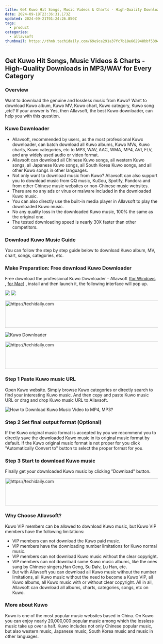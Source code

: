 ```yaml
---
title: Get Kuwo Hit Songs, Music Videos & Charts - High-Quality Downloads in MP3/WAV for Every Category
date: 2024-09-18T23:36:31.173Z
updated: 2024-09-21T01:24:26.850Z
tags:
  - product
categories:
  - allavsoft
thumbnail: https://thmb.techidaily.com/69e9ce291a37fc7b18e662948bbf53944b60034e468a1fcf01b032cc2430ea00.jpg
---
```


## Get Kuwo Hit Songs, Music Videos & Charts - High-Quality Downloads in MP3/WAV for Every Category

### Overview

Want to download the genuine and lossless music from Kuwo? Want to download Kuwo album, Kuwo MV, Kuwo chart, Kuwo category, Kuwo song ,etc? If your answer is Yes, then Allavsoft, the best Kuwo downloader, can help you with this question.

### Kuwo Downloader

* Allavsoft, recommended by users, as the most professional Kuwo downloader, can batch download all Kuwo albums, Kuwo MVs, Kuwo charts, Kuwo categories, etc to MP3, WAV, AAC, WMA, MP4, AVI, FLV, and any widely used audio or video format.
* Allavsoft can download all Chinese Kuwo songs, all western Kuwo songs, all Japanese Kuwo songs, all South Korea Kuwo songs, and all other Kuwo songs in other languages.
* Not only want to download music from Kuwo? Allavsoft can also support you to download music from QQ music, KuGou, Spotify, Pandora and from other Chinese music websites or non-Chinese music websites.
* There are no any ads or virus or malware included in the downloaded Kuwo music.
* You can also directly use the built-in media player in Allavsoft to play the downloaded Kuwo music.
* No any quality loss in the downloaded Kuwo music, 100% the same as the original one.
* The tested downloading speed is nearly 30X faster than other competitors.

### Download Kuwo Music Guide

You can follow the step by step guide below to download Kuwo album, MV, chart, songs, categories, etc.

### Make Preparation: Free download Kuwo Downloader

Free download the professional Kuwo Downloader - Allavsoft ([for Windows](https://tools.techidaily.com/allavsoft/products/) , [for Mac](https://tools.techidaily.com/allavsoft/products/)) , install and then launch it, the following interface will pop up.

[![](https://www.allavsoft.com/how-to/../images/how-to/free-download-win.jpg)](https://tools.techidaily.com/allavsoft/products/) [![](https://www.allavsoft.com/how-to/../images/how-to/free-download-mac.jpg)](https://tools.techidaily.com/allavsoft/products/)

<!-- affiliate ads begin -->
<a href="https://appsumo.8odi.net/c/5597632/2144281/7443" target="_top" id="2144281">
  <img src="//a.impactradius-go.com/display-ad/7443-2144281" border="0" alt="https://techidaily.com" width="728" height="90"/>
</a>
<img height="0" width="0" src="https://appsumo.8odi.net/i/5597632/2144281/7443" style="position:absolute;visibility:hidden;" border="0" />
<!-- affiliate ads end -->

![Kuwo Downloader](https://www.allavsoft.com/how-to/../images/allavsoft/screen-shot-600.jpg)

<!-- affiliate ads begin -->
<a href="https://ephamedtechinc.pxf.io/c/5597632/2136615/26400" target="_top" id="2136615">
  <img src="//a.impactradius-go.com/display-ad/26400-2136615" border="0" alt="https://techidaily.com" width="728" height="90"/>
</a>
<img height="0" width="0" src="https://ephamedtechinc.pxf.io/i/5597632/2136615/26400" style="position:absolute;visibility:hidden;" border="0" />
<!-- affiliate ads end -->

### Step 1 Paste Kuwo music URL

Open Kuwo website. Simply browse Kuwo categories or directly search to find your interesting Kuwo music. And then copy and paste Kuwo music URL or drag and drop Kuwo music URL to Allavsoft.

![How to Download Kuwo Music Video to MP4, MP3?](https://www.allavsoft.com/how-to/../images/how-to/download-rtmp-video/download-rtmp-video.jpg)

### Step 2 Set final output format (Optional)

If the Kuwo original music format is accepted by you we recommend you to directly save the downloaded Kuwo music in its original music format by default. If the Kuwo original music format is not proper for you click "Automatically Convert to" button to select the proper format for you.

### Step 3 Start to download Kuwo music

Finally get your downloaded Kuwo music by clicking "Download" button.

<!-- affiliate ads begin -->
<a href="https://aligracehair.sjv.io/c/5597632/1997648/19272" target="_top" id="1997648">
  <img src="//a.impactradius-go.com/display-ad/19272-1997648" border="0" alt="https://techidaily.com" width="728" height="90"/>
</a>
<img height="0" width="0" src="https://aligracehair.sjv.io/i/5597632/1997648/19272" style="position:absolute;visibility:hidden;" border="0" />
<!-- affiliate ads end -->

### Why Choose Allavsoft?

Kuwo VIP members can be allowed to download Kuwo music, but Kuwo VIP members have the following limitations:

* VIP members can not download the Kuwo paid music.
* VIP members have the downloading number limitations for Kuwo normal music.
* VIP members can not download Kuwo music without the clear copyright.
* VIP members can not download some Kuwo music albums, like the ones sung by Chinese singers,Han Geng, Su Dalv, Lu Han, etc.
* But with Allavsoft you can download all Kuwo music without the number limitations, all Kuwo music without the need to become a Kuwo VIP, all Kuwo albums, all Kuwo music with or without clear copyright. All in all, Allavsoft can download all albums, charts, categories, songs, etc on Kuwo.

### More about Kuwo

Kuwo is one of the most popular music websites based in China. On Kuwo you can enjoy nearly 20,000,000 popular music among which the lossless music take up over a half. Kuwo includes not only Chinese popular music, but also western music, Japanese music, South Korea music and music in other languages.

<ins class="adsbygoogle"
     style="display:block"
     data-ad-format="autorelaxed"
     data-ad-client="ca-pub-7571918770474297"
     data-ad-slot="1223367746"></ins>

<ins class="adsbygoogle"
     style="display:block"
     data-ad-client="ca-pub-7571918770474297"
     data-ad-slot="8358498916"
     data-ad-format="auto"
     data-full-width-responsive="true"></ins>



